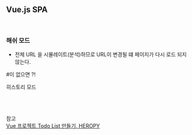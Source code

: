 ## Vue.js SPA

<br>

### 해쉬 모드
* 전체 URL 을 시뮬레이트(분석)하므로 URL이 변경될 떄 페이지가 다시 로드 되지 않는다.

#이 없으면 ?!

히스토리 모드





<br><br><br>참고<br>
[Vue 프로젝트 Todo List 만들기, HEROPY](https://github.com/HeropCode/Vue-Todo-app)

